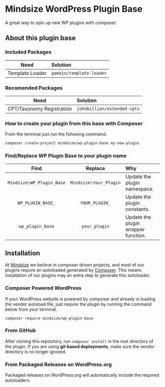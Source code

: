 # Mindsize WordPress Plugin Base

A great way to spin up new WP plugins with composer.

## About this plugin base

### Included Packages

| Need | Solution |
| :---: | :--- |
| Template Loader | `gamajo/template-loader` |

### Recomended Packages

| Need | Solution |
| :---: | :--- |
| CPT/Taxonomy Registration | `johnbillion/extended-cpts`|

### How to create your plugin from this base with Composer

From the terminal just run the following command.

```bash
composer create-project mindsize/wp-plugin-base my-new-plugin
```

### Find/Replace WP Plugin Base to your plugin name

| Find | Replace | Why |
| :---: | :---: | :--- |
| `Mindsize\WP_Plugin_Base` | `Mindsize\Your_Plugin` | Update the plugin namespace. |
| `WP_PLUGIN_BASE_` | `YOUR_PLUGIN_` | Update the plugin constants. |
| `wp_plugin_base` | `your_plugin` | Update the plugin wrapper function. |

## Installation

At [Mindsize](https://mindsize.me) we believe in composer driven projects, and most of our plugins require an autoloaded generated by [Composer](https://getcomposer.org/). This means installation of our plugins may an extra step to generate this autoloader.

### Composer Powered WordPress

If your WordPress website is powered by composer and already is loading the vendor autoload file, just require the plugin by running the command below from your terminal.

`composer require mindsize/wp-plugin-base`

### From GitHub

After cloning this repository, run `composer install` in the root directory of the plugin. If you are using **git based deployments**, make sure the vendor directory is no longer ignored.

### From Packaged Releases on WordPress.org

Packaged releases on WordPress.org will automatically include the required autoloaders.